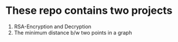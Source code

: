 # These repo contains two projects 
1. RSA-Encryption and Decryption
2. The minimum distance b/w two points in a graph
